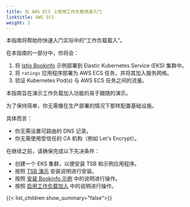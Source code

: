 ```yaml
---
title: 在 AWS ECS 上使用工作负载快速入门
linktitle: AWS ECS
weight: 2
---
```


本指南将帮助你快速入门实际中的“工作负载载入”。

在本指南的一部分中，你将会：
1. 将 [Istio Bookinfo](https://istio.io/latest/docs/examples/bookinfo/) 示例部署到 Elastic Kubernetes Service (EKS) 集群中。
1. 将 `ratings` 应用程序部署为 AWS ECS 任务，并将其加入服务网格。
1. 验证 Kubernetes Pod(s) 与 AWS ECS 任务之间的流量。

本指南旨在演示工作负载加入功能的易于跟随的演示。

为了保持简单，你无需像在生产部署的情况下那样配置基础设施。

具体而言：
* 你无需设置可路由的 DNS 记录。
* 你无需使用受信任的 CA 机构（例如 Let's Encrypt）。

在继续之前，请确保完成以下先决条件：
* 创建一个 EKS 集群，以便安装 TSB 和示例应用程序。
* 按照 [TSB 演示](../../../../setup/self-managed/demo-installation) 安装说明进行安装。
* 按照 [安装 Bookinfo 示例](./../aws-ec2/bookinfo) 中的说明进行操作。
* 按照 [启用工作负载加入](./../aws-ec2/enable-workload-onboarding) 中的说明进行操作。

{{< list_children show_summary="false">}}
